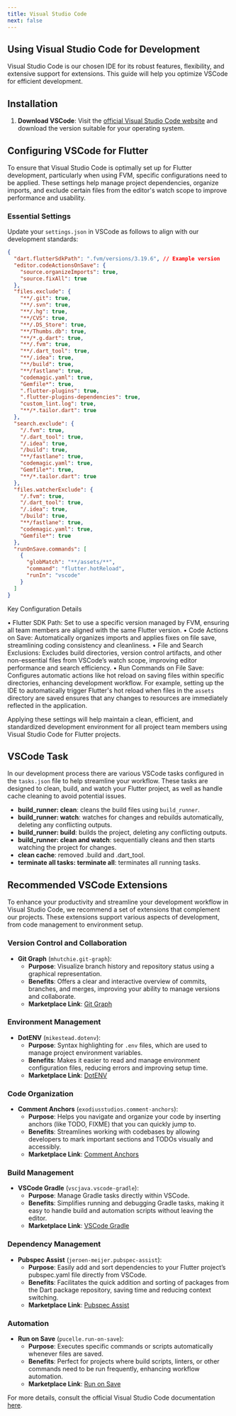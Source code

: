 ```yaml
---
title: Visual Studio Code
next: false
---
```


## Using Visual Studio Code for Development

Visual Studio Code is our chosen IDE for its robust features, flexibility, and extensive support for extensions. This guide will help you optimize VSCode for efficient development.

## Installation

1. **Download VSCode**: Visit the [official Visual Studio Code website](https://code.visualstudio.com/) and download the version suitable for your operating system.

## Configuring VSCode for Flutter

To ensure that Visual Studio Code is optimally set up for Flutter development, particularly when using FVM, specific configurations need to be applied. These settings help manage project dependencies, organize imports, and exclude certain files from the editor's watch scope to improve performance and usability.

### Essential Settings

Update your `settings.json` in VSCode as follows to align with our development standards:

```json
{
  "dart.flutterSdkPath": ".fvm/versions/3.19.6", // Example version
  "editor.codeActionsOnSave": {
    "source.organizeImports": true,
    "source.fixAll": true
  },
  "files.exclude": {
    "**/.git": true,
    "**/.svn": true,
    "**/.hg": true,
    "**/CVS": true,
    "**/.DS_Store": true,
    "**/Thumbs.db": true,
    "**/*.g.dart": true,
    "**/.fvm": true,
    "**/.dart_tool": true,
    "**/.idea": true,
    "**/build": true,
    "**/fastlane": true,
    "codemagic.yaml": true,
    "Gemfile*": true,
    ".flutter-plugins": true,
    ".flutter-plugins-dependencies": true,
    "custom_lint.log": true,
    "**/*.tailor.dart": true
  },
  "search.exclude": {
    "/.fvm": true,
    "/.dart_tool": true,
    "/.idea": true,
    "/build": true,
    "**/fastlane": true,
    "codemagic.yaml": true,
    "Gemfile*": true,
    "**/*.tailor.dart": true
  },
  "files.watcherExclude": {
    "/.fvm": true,
    "/.dart_tool": true,
    "/.idea": true,
    "/build": true,
    "**/fastlane": true,
    "codemagic.yaml": true,
    "Gemfile*": true
  },
  "runOnSave.commands": [
    {
      "globMatch": "**/assets/**",
      "command": "flutter.hotReload",
      "runIn": "vscode"
    }
  ]
}
```

Key Configuration Details

  • Flutter SDK Path: Set to use a specific version managed by FVM, ensuring all team members are aligned with the same Flutter version.
  • Code Actions on Save: Automatically organizes imports and applies fixes on file save, streamlining coding consistency and cleanliness.
  • File and Search Exclusions: Excludes build directories, version control artifacts, and other non-essential files from VSCode’s watch scope, improving editor performance and search efficiency.
  • Run Commands on File Save: Configures automatic actions like hot reload on saving files within specific directories, enhancing development workflow. For example, setting up the IDE to automatically trigger Flutter's hot reload when files in the `assets` directory are saved ensures that any changes to resources are immediately reflected in the application.

Applying these settings will help maintain a clean, efficient, and standardized development environment for all project team members using Visual Studio Code for Flutter projects.

## VSCode Task

In our development process there are various VSCode tasks configured in the `tasks.json` file to help streamline your workflow. These tasks are designed to clean, build, and watch your Flutter project, as well as handle cache cleaning to avoid potential issues.

- **build_runner: clean**: cleans the build files using `build_runner`.
- **build_runner: watch**: watches for changes and rebuilds automatically, deleting any conflicting outputs.
- **build_runner: build**: builds the project, deleting any conflicting outputs.
- **build_runner: clean and watch**: sequentially cleans and then starts watching the project for changes.
- **clean cache**: removed .build and .dart_tool.
- **terminate all tasks: terminate all**: terminates all running tasks.

## Recommended VSCode Extensions

To enhance your productivity and streamline your development workflow in Visual Studio Code, we recommend a set of extensions that complement our projects. These extensions support various aspects of development, from code management to environment setup.

### Version Control and Collaboration

- **Git Graph** (`mhutchie.git-graph`):
  - **Purpose**: Visualize branch history and repository status using a graphical representation.
  - **Benefits**: Offers a clear and interactive overview of commits, branches, and merges, improving your ability to manage versions and collaborate.
  - **Marketplace Link**: [Git Graph](https://marketplace.visualstudio.com/items?itemName=mhutchie.git-graph)

### Environment Management

- **DotENV** (`mikestead.dotenv`):
  - **Purpose**: Syntax highlighting for `.env` files, which are used to manage project environment variables.
  - **Benefits**: Makes it easier to read and manage environment configuration files, reducing errors and improving setup time.
  - **Marketplace Link**: [DotENV](https://marketplace.visualstudio.com/items?itemName=mikestead.dotenv)

### Code Organization

- **Comment Anchors** (`exodiusstudios.comment-anchors`):
  - **Purpose**: Helps you navigate and organize your code by inserting anchors (like TODO, FIXME) that you can quickly jump to.
  - **Benefits**: Streamlines working with codebases by allowing developers to mark important sections and TODOs visually and accessibly.
  - **Marketplace Link**: [Comment Anchors](https://marketplace.visualstudio.com/items?itemName=ExodiusStudios.comment-anchors)

### Build Management

- **VSCode Gradle** (`vscjava.vscode-gradle`):
  - **Purpose**: Manage Gradle tasks directly within VSCode.
  - **Benefits**: Simplifies running and debugging Gradle tasks, making it easy to handle build and automation scripts without leaving the editor.
  - **Marketplace Link**: [VSCode Gradle](https://marketplace.visualstudio.com/items?itemName=vscjava.vscode-gradle)

### Dependency Management

- **Pubspec Assist** (`jeroen-meijer.pubspec-assist`):
  - **Purpose**: Easily add and sort dependencies to your Flutter project’s pubspec.yaml file directly from VSCode.
  - **Benefits**: Facilitates the quick addition and sorting of packages from the Dart package repository, saving time and reducing context switching.
  - **Marketplace Link**: [Pubspec Assist](https://marketplace.visualstudio.com/items?itemName=jeroen-meijer.pubspec-assist)

### Automation

- **Run on Save** (`pucelle.run-on-save`):
  - **Purpose**: Executes specific commands or scripts automatically whenever files are saved.
  - **Benefits**: Perfect for projects where build scripts, linters, or other commands need to be run frequently, enhancing workflow automation.
  - **Marketplace Link**: [Run on Save](https://marketplace.visualstudio.com/items?itemName=pucelle.run-on-save)

For more details, consult the official Visual Studio Code documentation [here](https://code.visualstudio.com/docs).
